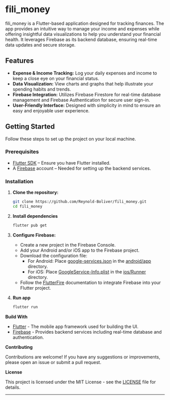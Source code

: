 # fili_money

fili_money is a Flutter-based application designed for tracking finances. The app provides an intuitive way to manage your income and expenses while offering insightful data visualizations to help you understand your financial health. It leverages Firebase as its backend database, ensuring real-time data updates and secure storage.

## Features

- **Expense & Income Tracking:** Log your daily expenses and income to keep a close eye on your financial status.
- **Data Visualization:** View charts and graphs that help illustrate your spending habits and trends.
- **Firebase Integration:** Utilizes Firebase Firestore for real-time database management and Firebase Authentication for secure user sign-in.
- **User-Friendly Interface:** Designed with simplicity in mind to ensure an easy and enjoyable user experience.

## Getting Started

Follow these steps to set up the project on your local machine.

### Prerequisites

- [Flutter SDK](https://flutter.dev/docs/get-started/install) – Ensure you have Flutter installed.
- A [Firebase](https://firebase.google.com/) account – Needed for setting up the backend services.

### Installation

1. **Clone the repository:**
   ```sh
   git clone https://github.com/Reynold-Boliver/fili_money.git
   cd fili_money

2. **Install dependencies**
    ```sh
   flutter pub get
3. **Configure Firebase:**

   - Create a new project in the Firebase Console.
   - Add your Android and/or iOS app to the Firebase project.
   - Download the configuration file:
        - For Android: Place [google-services.json]() in the [android/app]() directory.
        - For iOS: Place [GoogleService-Info.plist]() in the [ios/Runner]() directory.
   - Follow the [FlutterFire](https://firebase.flutter.dev/docs/overview/) documentation to integrate Firebase into your Flutter project.
   
4. **Run app**
   ````sh
   flutter run
   
**Build With**
- [Flutter](https://flutter.dev/) - The mobile app framework used for building the UI.
- [Firebase](https://firebase.google.com/) - Provides backend services including real-time database and authentication.

**Contributing**

Contributions are welcome! If you have any suggestions or improvements, please open an issue or submit a pull request.

**License**

This project is licensed under the MIT License - see the [LICENSE]() file for details.

---
